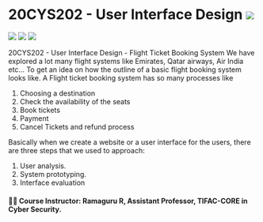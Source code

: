 # 20CYS202 - User Interface Design ![](https://img.shields.io/badge/-Live-brightgreen)
![](https://img.shields.io/badge/Batch-21CYS-lightgreen) ![](https://img.shields.io/badge/UG-blue) ![](https://img.shields.io/badge/Subject-UID-blue)

20CYS202  - User Interface Design - Flight Ticket Booking System
We have explored a lot many flight systems like Emirates, Qatar airways, Air India etc... To get an idea on how the outline of a basic flight booking system looks like.
A Flight ticket booking system has so many processes like 
1) Choosing a destination
2) Check the availability of the seats
3) Book tickets
4) Payment
5) Cancel Tickets and refund process

Basically when we create a website or a user interface for the users, there are three steps that we used to approach:
1. User analysis.
2. System prototyping.
3. Interface evaluation

#### :teacher: Course Instructor:  Ramaguru R, Assistant Professor, TIFAC-CORE in Cyber Security.
